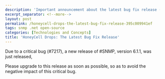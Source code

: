 ```yaml
---
description: 'Important announcement about the latest bug fix release (6.1.1) of #SNMP, addressing critical issues.'
excerpt_separator: <!--more-->
layout: post
permalink: /honeycell-drops-the-latest-bug-fix-release-395c009941ef
tags: snmp .net open-source
categories: [Technologies and Concepts]
title: 'HoneyCell Drops: The Latest Bug Fix Release'
---
```

Due to a critical bug (#7217), a new release of #SNMP, version 6.1.1, was just released,

Please upgrade to this release as soon as possible, so as to avoid the negative impact of this critical bug.
<!--more-->